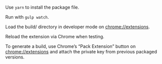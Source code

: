 Use `yarn` to install the package file.

Run with `gulp watch`.

Load the build/ directory in developer mode on [chrome://extensions](chrome://extensions/).

Reload the extension via Chrome when testing.

To generate a build, use Chrome’s “Pack Extension” button on [chrome://extensions](chrome://extensions/) and attach the private key from previous packaged versions.
